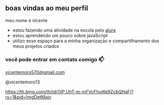 ## boas vindas ao meu perfil 

meu nome é vicente 

- estou fazendo uma atividade na escola pelo [alura](https://www.alura.com.br)
- estou aprendendo um pouco sobre javaScript
- utilizo esse espaço para a minha organização e compartilhamento dos meus projetos criados

### você pode entrar em contato comigo 📫

vicentemoro570@gmail.com

@vicentemoro13

https://th.bing.com/th/id/OIP.UhT-m-mFVcFhujtle9ZcbQHaFj?rs=1&pid=ImgDetMain



